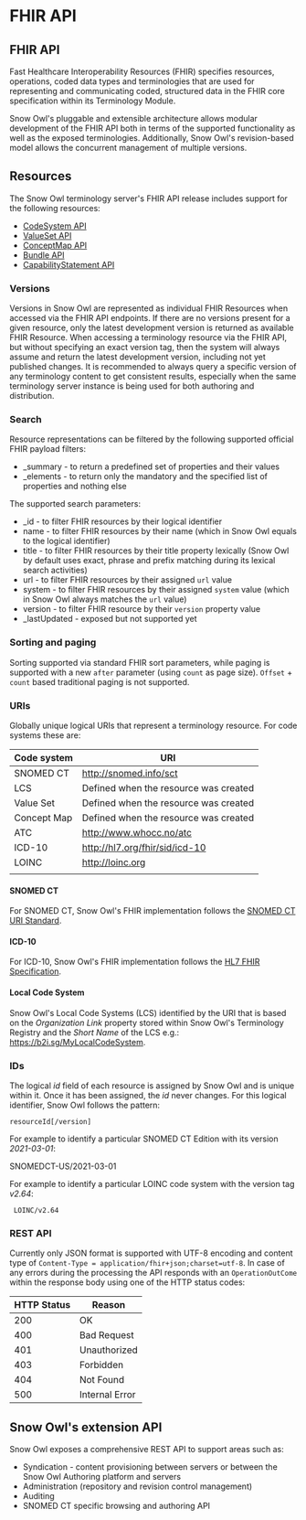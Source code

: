 # FHIR API

## FHIR API

Fast Healthcare Interoperability Resources (FHIR) specifies resources, operations, coded data types and terminologies that are used for representing and communicating coded, structured data in the FHIR core specification within its Terminology Module.

Snow Owl's pluggable and extensible architecture allows modular development of the FHIR API both in terms of the supported functionality as well as the exposed terminologies.  Additionally, Snow Owl's revision-based model allows the concurrent management of multiple versions.

## Resources

The Snow Owl terminology server's FHIR API release includes support for the following resources:

* [CodeSystem API](codesystems.md)
* [ValueSet API](valuesets.md)
* [ConceptMap API](conceptmaps.md)
* [Bundle API](bundles.md)
* [CapabilityStatement API](metadata.md)

### Versions

Versions in Snow Owl are represented as individual FHIR Resources when accessed via the FHIR API endpoints. If there are no versions present for a given resource, only the latest development version is returned as available FHIR Resource. When accessing a terminology resource via the FHIR API, but without specifying an exact version tag, then the system will always assume and return the latest development version, including not yet published changes. It is recommended to always query a specific version of any terminology content to get consistent results, especially when the same terminology server instance is being used for both authoring and distribution.

### Search

Resource representations can be filtered by the following supported official FHIR payload filters:

* \_summary - to return a predefined set of properties and their values
* \_elements - to return only the mandatory and the specified list of properties and nothing else

The supported search parameters:

* \_id - to filter FHIR resources by their logical identifier
* name - to filter FHIR resources by their name (which in Snow Owl equals to the logical identifier)
* title - to filter FHIR resources by their title property lexically (Snow Owl by default uses exact, phrase and prefix matching during its lexical search activities)
* url - to filter FHIR resources by their assigned `url` value
* system - to filter FHIR resources by their assigned `system` value (which in Snow Owl always matches the `url` value)
* version - to filter FHIR resource by their `version` property value
* \_lastUpdated - exposed but not supported yet

### Sorting and paging

Sorting supported via standard FHIR sort parameters, while paging is supported with a new `after` parameter (using `count` as page size). `Offset` + `count` based traditional paging is not supported.

### URIs

Globally unique logical URIs that represent a terminology resource. For code systems these are:

| Code system | URI                                   |
| ----------- | ------------------------------------- |
| SNOMED CT   | http://snomed.info/sct                |
| LCS         | Defined when the resource was created |
| Value Set   | Defined when the resource was created |
| Concept Map | Defined when the resource was created |
| ATC         | http://www.whocc.no/atc               |
| ICD-10      | http://hl7.org/fhir/sid/icd-10        |
| LOINC       | http://loinc.org                      |
|             |                                       |

#### SNOMED CT

For SNOMED CT, Snow Owl's FHIR implementation follows the [SNOMED CT URI Standard](https://confluence.ihtsdotools.org/display/DOCURI).

#### ICD-10

For ICD-10, Snow Owl's FHIR implementation follows the [HL7 FHIR Specification](https://www.hl7.org/fhir/icd.html).

#### Local Code System

Snow Owl's Local Code Systems (LCS) identified by the URI that is based on the _Organization Link_ property stored within Snow Owl's Terminology Registry and the _Short Name_ of the LCS e.g.: https://b2i.sg/MyLocalCodeSystem.

### IDs

The logical _id_ field of each resource is assigned by Snow Owl and is unique within it. Once it has been assigned, the _id_ never changes. For this logical identifier, Snow Owl follows the pattern:

```
resourceId[/version]
```

For example to identify a particular SNOMED CT Edition with its version _2021-03-01_:

SNOMEDCT-US/2021-03-01

For example to identify a particular LOINC code system with the version tag _v2.64_:

```
 LOINC/v2.64
```

### REST API

Currently only JSON format is supported with UTF-8 encoding and content type of `Content-Type = application/fhir+json;charset=utf-8`. In case of any errors during the processing the API responds with an `OperationOutCome` within the response body using one of the HTTP status codes:

| HTTP Status | Reason         |
| ----------- | -------------- |
| 200         | OK             |
| 400         | Bad Request    |
| 401         | Unauthorized   |
| 403         | Forbidden      |
| 404         | Not Found      |
| 500         | Internal Error |

## Snow Owl's extension API

Snow Owl exposes a comprehensive REST API to support areas such as:

* Syndication - content provisioning between servers or between the Snow Owl Authoring platform and servers
* Administration (repository and revision control management)
* Auditing
* SNOMED CT specific browsing and authoring API
